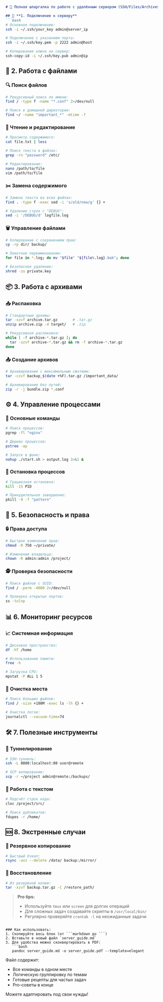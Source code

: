 ```markdown
# 🚀 Полная шпаргалка по работе с удалённым сервером (SSH/Files/Archives)

## 🔑 **1. Подключение к серверу**
```bash
# Основное подключение:
ssh -i ~/.ssh/your_key admin@server_ip

# Подключение с указанием порта:
ssh -i ~/.ssh/key.pem -p 2222 admin@host

# Копирование ключа на сервер:
ssh-copy-id -i ~/.ssh/key.pub admin@ip
```

## 📂 **2. Работа с файлами**

### 🔍 Поиск файлов
```bash
# Рекурсивный поиск по имени:
find / -type f -name "*.conf" 2>/dev/null

# Поиск в домашней директории:
find ~/ -name "important_*" -mtime -7
```

### 📝 Чтение и редактирование
```bash
# Просмотр содержимого:
cat file.txt | less

# Поиск текста в файлах:
grep -rn "password" /etc/

# Редактирование:
nano /path/to/file
vim /path/to/file
```

### ✂️ Замена содержимого
```bash
# Замена текста во всех файлах:
find . -type f -exec sed -i 's/old/new/g' {} +

# Удаление строк с "DEBUG":
sed -i '/DEBUG/d' logfile.log
```

### 🗑️ Управление файлами
```bash
# Копирование с сохранением прав:
cp -rp dir/ backup/

# Пакетное переименование:
for file in *.log; do mv "$file" "${file%.log}.bak"; done

# Безопасное удаление:
shred -zu private.key
```

## 📦 **3. Работа с архивами**

### 📥 Распаковка
```bash
# Стандартные архивы:
tar -xzvf archive.tar.gz       # .tar.gz
unzip archive.zip -d target/   # .zip

# Рекурсивная распаковка:
while [ -f archive-*.tar.gz ]; do
  tar -xzvf archive-*.tar.gz && rm -f archive-*.tar.gz
done
```

### 📤 Создание архивов
```bash
# Архивирование с максимальным сжатием:
tar -czvf backup_$(date +%F).tar.gz /important_data/

# Архивирование без путей:
zip -r -j bundle.zip *.conf
```

## ⚙ **4. Управление процессами**

### 🔄 Основные команды
```bash
# Поиск процессов:
pgrep -fl "nginx"

# Дерево процессов:
pstree -ap

# Запуск в фоне:
nohup ./start.sh > output.log 2>&1 &
```

### 🛑 Остановка процессов
```bash
# Грациозная остановка:
kill -15 PID

# Принудительное завершение:
pkill -9 -f "pattern"
```

## 🔐 **5. Безопасность и права**

### 🔒 Права доступа
```bash
# Быстрое изменение прав:
chmod -R 750 ~/private/

# Изменение владельца:
chown -R admin:admin /project/
```

### 🕵️ Проверка безопасности
```bash
# Поиск файлов с SUID:
find / -perm -4000 2>/dev/null

# Проверка открытых портов:
ss -tulnp
```

## 📊 **6. Мониторинг ресурсов**

### 📈 Системная информация
```bash
# Дисковое пространство:
df -hT /home

# Использование памяти:
free -h

# Загрузка CPU:
mpstat -P ALL 1 5
```

### 🧹 Очистка места
```bash
# Поиск больших файлов:
find / -size +100M -exec ls -lh {} +

# Очистка логов:
journalctl --vacuum-time=7d
```

## 🛠️ **7. Полезные инструменты**

### 🔗 Туннелирование
```bash
# SSH-туннель:
ssh -L 8080:localhost:80 user@remote

# SCP копирование:
scp -r ~/project admin@remote:/backups/
```

### 🧩 Работа с текстом
```bash
# Подсчёт строк кода:
cloc /project/src/

# Поиск дубликатов:
fdupes -r /home/
```

## 🆘 **8. Экстренные случаи**

### 💾 Резервное копирование
```bash
# Быстрый бэкап:
rsync -avz --delete /data/ backup:/mirror/
```

### 🔄 Восстановление
```bash
# Из резервной копии:
tar -xzvf backup.tar.gz -C /restore_path/
```

> **Pro tips:**  
> - Используйте `tmux` или `screen` для долгих операций  
> - Для сложных задач создавайте скрипты в `/usr/local/bin/`  
> - Регулярно проверяйте `crontab -l` на неожиданные задачи  

```

### Как использовать:
1. Скопируйте весь блок (от ```markdown до ```)
2. Вставьте в новый файл `server_guide.md`
3. Для удобства можно сконвертировать в PDF:
   ```bash
   pandoc server_guide.md -o server_guide.pdf --template=elegant
   ```

Файл содержит:
- Все команды в одном месте
- Логическую группировку по темам
- Готовые рецепты для частых задач
- Pro-советы в конце

Можете адаптировать под свои нужды!